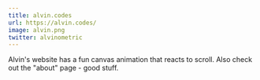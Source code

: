 ```yaml
---
title: alvin.codes
url: https://alvin.codes/
image: alvin.png
twitter: alvinometric
---
```


Alvin's website has a fun canvas animation that reacts to scroll. Also check out the "about" page - good stuff.